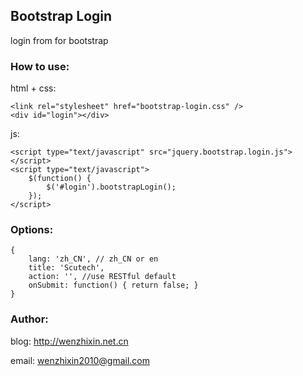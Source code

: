 ## Bootstrap Login

login from for bootstrap

### How to use:

html + css:
	
	<link rel="stylesheet" href="bootstrap-login.css" />
	<div id="login"></div>
	
js:
	
	<script type="text/javascript" src="jquery.bootstrap.login.js"></script>
	<script type="text/javascript">
		$(function() {
			$('#login').bootstrapLogin();
		});
	</script>
	
### Options:

	{
		lang: 'zh_CN', // zh_CN or en
		title: 'Scutech',
		action: '', //use RESTful default
		onSubmit: function() { return false; }
	}
	
### Author:

blog: http://wenzhixin.net.cn

email: wenzhixin2010@gmail.com